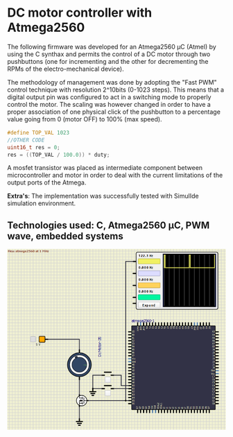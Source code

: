 # DC motor controller with Atmega2560

The following firmware was developed for an Atmega2560 µC (Atmel) by using the C synthax and permits the control of a DC motor through two pushbuttons (one for incrementing and the other for decrementing the RPMs of the electro-mechanical device).

The methodology of management was done by adopting the "Fast PWM" control technique with resolution 2^10bits (0-1023 steps).
This means that a digital output pin was configured to act in a switching mode to properly control the motor.
The scaling was however changed in order to have a proper association of one physical click of the pushbutton to a percentage value going from 0 (motor OFF) to 100% (max speed).<br>
```c
#define TOP_VAL 1023
//OTHER CODE
uint16_t res = 0;
res = ((TOP_VAL / 100.0)) * duty;
``` 

A mosfet transistor was placed as intermediate component between microcontroller and motor in order to deal with the current limitations of the output ports of the Atmega.

**Extra's**: The implementation was successfully tested with SimulIde simulation environment.

## Technologies used: C, Atmega2560 µC, PWM wave, embedded systems
![Alt text](PWM_motor_controller.png)







